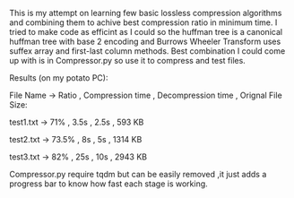 This is my attempt on learning few basic lossless compression algorithms and combining them to achive best compression ratio in minimum time.
I tried to make code as efficint as I could so the huffman tree is a canonical huffman tree with base 2 encoding and Burrows Wheeler Transform uses suffex array and first-last column methods.
Best combination I could come up with is in Compressor.py so use it to compress and test files.

Results (on my potato PC):


File Name -> Ratio , Compression time , Decompression time , Orignal File Size:
					
					
test1.txt ->         71% , 3.5s , 2.5s , 593 KB


test2.txt ->        73.5% , 8s  , 5s , 1314 KB


test3.txt ->         82% , 25s  , 10s , 2943 KB



Compressor.py require tqdm but can be easily removed ,it just adds a progress bar to know how fast each stage is working.
